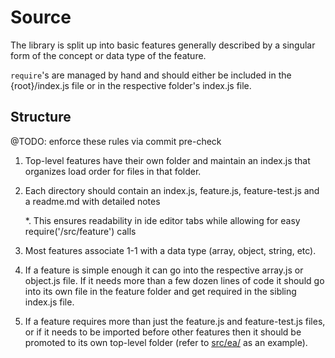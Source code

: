 # Source

The library is split up into basic features generally described by a singular
form of the concept or data type of the feature.

`require`'s are managed by hand and should either be included in the
{root}/index.js file or in the respective folder's index.js file.

## Structure

@TODO: enforce these rules via commit pre-check

1. Top-level features have their own folder and maintain an index.js that
organizes load order for files in that folder.

1. Each directory should contain an index.js, feature.js, feature-test.js and
a readme.md with detailed notes

    *. This ensures readability in ide editor tabs while allowing for easy require('/src/feature') calls

1. Most features associate 1-1 with a data type (array, object, string, etc).

1. If a feature is simple enough it can go into the respective array.js or
object.js file. If it needs more than a few dozen lines of code it should go
into its own file in the feature folder and get required in the sibling
index.js file.

1. If a feature requires more than just the feature.js and feature-test.js
files, or if it needs to be imported before other features then it should be
promoted to its own top-level folder (refer to [src/ea/](./ea/readme.md) as
an example).
